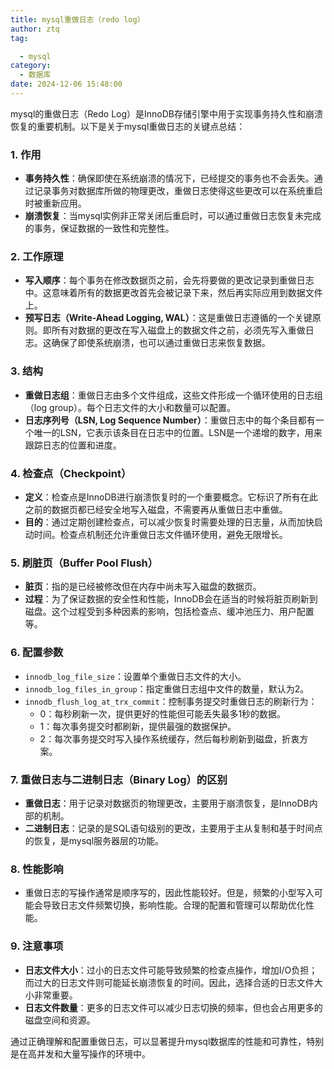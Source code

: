 ```yaml
---
title: mysql重做日志（redo log）
author: ztq
tag:

  - mysql
category:
  - 数据库
date: 2024-12-06 15:48:00
---
```


mysql的重做日志（Redo Log）是InnoDB存储引擎中用于实现事务持久性和崩溃恢复的重要机制。以下是关于mysql重做日志的关键点总结：

### 1. **作用**
- **事务持久性**：确保即使在系统崩溃的情况下，已经提交的事务也不会丢失。通过记录事务对数据库所做的物理更改，重做日志使得这些更改可以在系统重启时被重新应用。
- **崩溃恢复**：当mysql实例非正常关闭后重启时，可以通过重做日志恢复未完成的事务，保证数据的一致性和完整性。

### 2. **工作原理**
- **写入顺序**：每个事务在修改数据页之前，会先将要做的更改记录到重做日志中。这意味着所有的数据更改首先会被记录下来，然后再实际应用到数据文件上。
- **预写日志（Write-Ahead Logging, WAL）**：这是重做日志遵循的一个关键原则。即所有对数据的更改在写入磁盘上的数据文件之前，必须先写入重做日志。这确保了即使系统崩溃，也可以通过重做日志来恢复数据。

### 3. **结构**
- **重做日志组**：重做日志由多个文件组成，这些文件形成一个循环使用的日志组（log group）。每个日志文件的大小和数量可以配置。
- **日志序列号（LSN, Log Sequence Number）**：重做日志中的每个条目都有一个唯一的LSN，它表示该条目在日志中的位置。LSN是一个递增的数字，用来跟踪日志的位置和进度。

### 4. **检查点（Checkpoint）**
- **定义**：检查点是InnoDB进行崩溃恢复时的一个重要概念。它标识了所有在此之前的数据页都已经安全地写入磁盘，不需要再从重做日志中重做。
- **目的**：通过定期创建检查点，可以减少恢复时需要处理的日志量，从而加快启动时间。检查点机制还允许重做日志文件循环使用，避免无限增长。

### 5. **刷脏页（Buffer Pool Flush）**
- **脏页**：指的是已经被修改但在内存中尚未写入磁盘的数据页。
- **过程**：为了保证数据的安全性和性能，InnoDB会在适当的时候将脏页刷新到磁盘。这个过程受到多种因素的影响，包括检查点、缓冲池压力、用户配置等。

### 6. **配置参数**
- `innodb_log_file_size`：设置单个重做日志文件的大小。
- `innodb_log_files_in_group`：指定重做日志组中文件的数量，默认为2。
- `innodb_flush_log_at_trx_commit`：控制事务提交时重做日志的刷新行为：
    - 0：每秒刷新一次，提供更好的性能但可能丢失最多1秒的数据。
    - 1：每次事务提交时都刷新，提供最强的数据保护。
    - 2：每次事务提交时写入操作系统缓存，然后每秒刷新到磁盘，折衷方案。

### 7. **重做日志与二进制日志（Binary Log）的区别**
- **重做日志**：用于记录对数据页的物理更改，主要用于崩溃恢复，是InnoDB内部的机制。
- **二进制日志**：记录的是SQL语句级别的更改，主要用于主从复制和基于时间点的恢复，是mysql服务器层的功能。

### 8. **性能影响**
- 重做日志的写操作通常是顺序写的，因此性能较好。但是，频繁的小型写入可能会导致日志文件频繁切换，影响性能。合理的配置和管理可以帮助优化性能。

### 9. **注意事项**
- **日志文件大小**：过小的日志文件可能导致频繁的检查点操作，增加I/O负担；而过大的日志文件则可能延长崩溃恢复的时间。因此，选择合适的日志文件大小非常重要。
- **日志文件数量**：更多的日志文件可以减少日志切换的频率，但也会占用更多的磁盘空间和资源。

通过正确理解和配置重做日志，可以显著提升mysql数据库的性能和可靠性，特别是在高并发和大量写操作的环境中。
